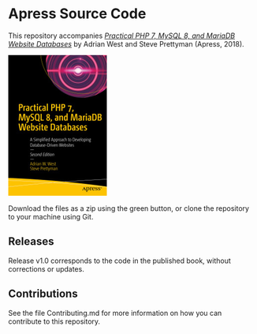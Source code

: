 # Apress Source Code

This repository accompanies [*Practical PHP 7, MySQL 8, and MariaDB Website Databases*](https://www.apress.com/9781484238424) by Adrian West and Steve Prettyman (Apress, 2018).

[comment]: #cover
![Cover image](9781484238424.jpg)

Download the files as a zip using the green button, or clone the repository to your machine using Git.

## Releases

Release v1.0 corresponds to the code in the published book, without corrections or updates.

## Contributions

See the file Contributing.md for more information on how you can contribute to this repository.